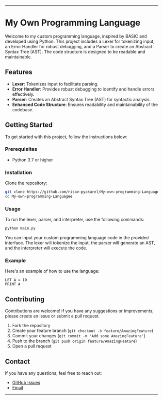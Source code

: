 

---

# My Own Programming Language

Welcome to my custom programming language, inspired by BASIC and developed using Python. This project includes a Lexer for tokenizing input, an Error Handler for robust debugging, and a Parser to create an Abstract Syntax Tree (AST). The code structure is designed to be readable and maintainable.

## Features

- **Lexer**: Tokenizes input to facilitate parsing.
- **Error Handler**: Provides robust debugging to identify and handle errors effectively.
- **Parser**: Creates an Abstract Syntax Tree (AST) for syntactic analysis.
- **Enhanced Code Structure**: Ensures readability and maintainability of the codebase.

## Getting Started

To get started with this project, follow the instructions below:

### Prerequisites

- Python 3.7 or higher

### Installation

 Clone the repository:
   ```bash
   git clone https://github.com/risav-pyakurel/My-own-programming-Languagee.git
   cd My-own-programming-Languagee
   ```



### Usage

To run the lexer, parser, and interpreter, use the following commands:

```bash
python main.py
```

You can input your custom programming language code in the provided interface. The lexer will tokenize the input, the parser will generate an AST, and the interpreter will execute the code.

### Example

Here's an example of how to use the language:

```basic
LET A = 10
PRINT A
```

## Contributing

Contributions are welcome! If you have any suggestions or improvements, please create an issue or submit a pull request.

1. Fork the repository
2. Create your feature branch (`git checkout -b feature/AmazingFeature`)
3. Commit your changes (`git commit -m 'Add some AmazingFeature'`)
4. Push to the branch (`git push origin feature/AmazingFeature`)
5. Open a pull request



## Contact

If you have any questions, feel free to reach out:

- [GitHub Issues](https://github.com/risav-pyakurel/My-own-programming-Languagee/issues)
- [Email](mailto:Pyakurel.risav@gmail.com)

---

